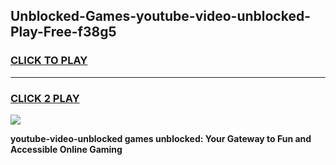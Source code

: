 
## Unblocked-Games-youtube-video-unblocked-Play-Free-f38g5
<h3>
<a href="https://premium76.site?title=youtube-video-unblocked&ref=18A1">CLICK TO PLAY</a></h3>
<hr>

<h3>
<a href="https://premium76.site?title=youtube-video-unblocked&ref=18A1">CLICK 2 PLAY</a>
  
</h3>

<a href="https://premium76.site?title=youtube-video-unblocked&ref=18A1"><img src="https://clearcache.store/games.png"></a>


**youtube-video-unblocked games unblocked: Your Gateway to Fun and Accessible Online Gaming**
